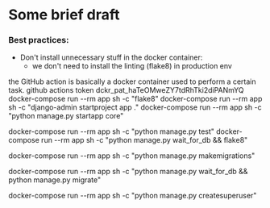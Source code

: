 # Some brief draft
### Best practices:
- Don't install unnecessary stuff in the docker container:
  - we don't need to install the linting (flake8) in production env



the GitHub action is basically a docker container used to perform a certain task.
github actions token dckr_pat_haTeOMweZY7tdRhTki2diPANmYQ
docker-compose run --rm app sh -c "flake8"
docker-compose run --rm app sh -c "django-admin startproject app ."
docker-compose run --rm app sh -c "python manage.py startapp core"

docker-compose run --rm app sh -c "python manage.py test"
docker-compose run --rm app sh -c "python manage.py wait_for_db && flake8"

docker-compose run --rm app sh -c "python manage.py makemigrations"

docker-compose run --rm app sh -c "python manage.py wait_for_db && python manage.py migrate"

docker-compose run --rm app sh -c "python manage.py createsuperuser"